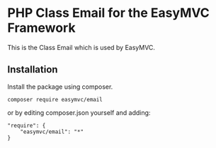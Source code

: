 # PHP Class Email for the EasyMVC Framework

This is the Class Email which is used by EasyMVC.

## Installation
Install the package using composer.
```
composer require easymvc/email
```

or by editing composer.json yourself and adding:
```
"require": {
    "easymvc/email": "*"
}
```
